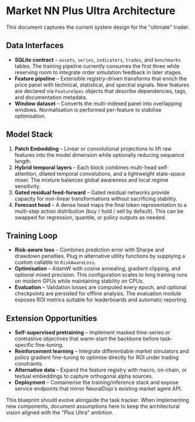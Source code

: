 # Market NN Plus Ultra Architecture

This document captures the current system design for the "ultimate" trader.

## Data Interfaces

* **SQLite contract** – `assets`, `series`, `indicators`, `trades`, and
  `benchmarks` tables. The training pipeline currently consumes the first three
  while reserving room to integrate order simulation feedback in later stages.
* **Feature pipeline** – Extensible registry-driven transforms that enrich the
  price panel with technical, statistical, and spectral signals. New features
  are declared via `FeatureSpec` objects that describe dependencies, tags, and
  documentation metadata.
* **Window dataset** – Converts the multi-indexed panel into overlapping
  windows. Normalisation is performed per-feature to stabilise optimisation.

## Model Stack

1. **Patch Embedding** – Linear or convolutional projections to lift raw
   features into the model dimension while optionally reducing sequence length.
2. **Hybrid temporal layers** – Each block combines
   multi-head self-attention, dilated temporal convolutions, and a lightweight
   state-space mixer. The mixture balances global awareness and local regime
   sensitivity.
3. **Gated residual feed-forward** – Gated residual networks provide
   capacity for non-linear transformations without sacrificing stability.
4. **Forecast head** – A dense head maps the final token representation to a
   multi-step action distribution (buy / hold / sell by default). This can be
   swapped for regression, quantile, or policy outputs as needed.

## Training Loop

* **Risk-aware loss** – Combines prediction error with Sharpe and drawdown
  penalties. Plug in alternative utility functions by supplying a custom
  callable to `RiskAwareLoss`.
* **Optimisation** – AdamW with cosine annealing, gradient clipping, and
  optional mixed precision. This configuration scales to long training runs on
  modern GPUs while maintaining stability on CPUs.
* **Evaluation** – Validation losses are computed every epoch, and optional
  checkpoints are persisted for offline analysis. The evaluation module exposes
  ROI metrics suitable for leaderboards and automatic reporting.

## Extension Opportunities

* **Self-supervised pretraining** – Implement masked time-series or contrastive
  objectives that warm-start the backbone before task-specific fine-tuning.
* **Reinforcement learning** – Integrate differentiable market simulators and
  policy gradient fine-tuning to optimise directly for ROI under trading
  constraints.
* **Alternative data** – Expand the feature registry with macro, on-chain, or
  textual embeddings to capture orthogonal alpha sources.
* **Deployment** – Containerise the training/inference stack and expose service
  endpoints that mirror NeuralDojo's existing market agent API.

This blueprint should evolve alongside the task tracker. When implementing new
components, document assumptions here to keep the architectural vision aligned
with the "Plus Ultra" ambition.
